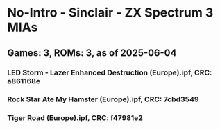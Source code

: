 # No-Intro - Sinclair - ZX Spectrum 3 MIAs
## Games: 3, ROMs: 3, as of 2025-06-04

### LED Storm - Lazer Enhanced Destruction (Europe).ipf, CRC: a861168e
### Rock Star Ate My Hamster (Europe).ipf, CRC: 7cbd3549
### Tiger Road (Europe).ipf, CRC: f47981e2
